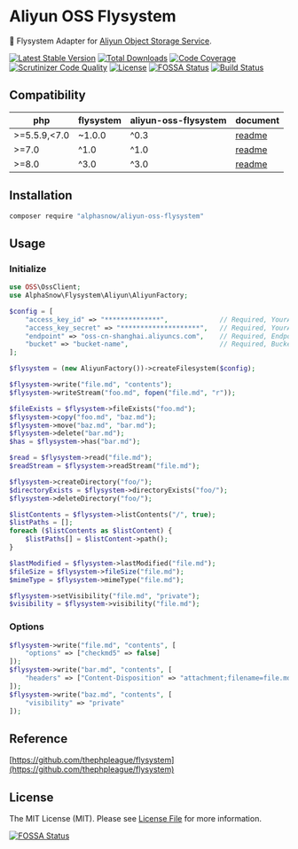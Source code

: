 # Aliyun OSS Flysystem

💾 Flysystem Adapter for [Aliyun Object Storage Service](https://www.alibabacloud.com/help/en/object-storage-service).

[![Latest Stable Version](https://poser.pugx.org/alphasnow/aliyun-oss-flysystem/v/stable)](https://packagist.org/packages/alphasnow/aliyun-oss-flysystem)
[![Total Downloads](https://poser.pugx.org/alphasnow/aliyun-oss-flysystem/downloads)](https://packagist.org/packages/alphasnow/aliyun-oss-flysystem)
[![Code Coverage](https://scrutinizer-ci.com/g/alphasnow/aliyun-oss-flysystem/badges/coverage.png?b=master)](https://scrutinizer-ci.com/g/alphasnow/aliyun-oss-flysystem/?branch=master)
[![Scrutinizer Code Quality](https://scrutinizer-ci.com/g/alphasnow/aliyun-oss-flysystem/badges/quality-score.png?b=master)](https://scrutinizer-ci.com/g/alphasnow/aliyun-oss-flysystem/?branch=master)
[![License](https://poser.pugx.org/alphasnow/aliyun-oss-flysystem/license)](https://packagist.org/packages/alphasnow/aliyun-oss-flysystem)
[![FOSSA Status](https://app.fossa.com/api/projects/git%2Bgithub.com%2Falphasnow%2Faliyun-oss-flysystem.svg?type=shield)](https://app.fossa.com/projects/git%2Bgithub.com%2Falphasnow%2Faliyun-oss-flysystem?ref=badge_shield)
[![Build Status](https://github.com/alphasnow/aliyun-oss-flysystem/workflows/CI/badge.svg)](https://github.com/alphasnow/aliyun-oss-flysystem/actions)

## Compatibility

| **php**  | **flysystem**  |  **aliyun-oss-flysystem** | **document**
|---|---|---|---|
|>=5.5.9,\<7.0| ~1.0.0  | ^0.3  | [readme](https://github.com/alphasnow/aliyun-oss-flysystem/blob/0.x/README.md) |
|>=7.0| ^1.0 | ^1.0  | [readme](https://github.com/alphasnow/aliyun-oss-flysystem/blob/1.x/README.md) |
|>=8.0| ^3.0 | ^3.0  | [readme](https://github.com/alphasnow/aliyun-oss-flysystem/blob/master/README.md)

## Installation

```bash
composer require "alphasnow/aliyun-oss-flysystem"
```

## Usage

### Initialize
```php
use OSS\OssClient;
use AlphaSnow\Flysystem\Aliyun\AliyunFactory;

$config = [
    "access_key_id" => "**************",             // Required, YourAccessKeyId
    "access_key_secret" => "********************",   // Required, YourAccessKeySecret
    "endpoint" => "oss-cn-shanghai.aliyuncs.com",    // Required, Endpoint
    "bucket" => "bucket-name",                       // Required, Bucket
];

$flysystem = (new AliyunFactory())->createFilesystem($config);

$flysystem->write("file.md", "contents");
$flysystem->writeStream("foo.md", fopen("file.md", "r"));

$fileExists = $flysystem->fileExists("foo.md");
$flysystem->copy("foo.md", "baz.md");
$flysystem->move("baz.md", "bar.md");
$flysystem->delete("bar.md");
$has = $flysystem->has("bar.md");

$read = $flysystem->read("file.md");
$readStream = $flysystem->readStream("file.md");

$flysystem->createDirectory("foo/");
$directoryExists = $flysystem->directoryExists("foo/");
$flysystem->deleteDirectory("foo/");

$listContents = $flysystem->listContents("/", true);
$listPaths = [];
foreach ($listContents as $listContent) {
    $listPaths[] = $listContent->path();
}

$lastModified = $flysystem->lastModified("file.md");
$fileSize = $flysystem->fileSize("file.md");
$mimeType = $flysystem->mimeType("file.md");

$flysystem->setVisibility("file.md", "private");
$visibility = $flysystem->visibility("file.md");
```

### Options
```php
$flysystem->write("file.md", "contents", [
    "options" => ["checkmd5" => false]
]);
$flysystem->write("bar.md", "contents", [
    "headers" => ["Content-Disposition" => "attachment;filename=file.md"]
]);
$flysystem->write("baz.md", "contents", [
    "visibility" => "private"
]);
```

## Reference
[https://github.com/thephpleague/flysystem](https://github.com/thephpleague/flysystem)   

## License
The MIT License (MIT). Please see [License File](LICENSE) for more information.

[![FOSSA Status](https://app.fossa.com/api/projects/git%2Bgithub.com%2Falphasnow%2Faliyun-oss-flysystem.svg?type=large)](https://app.fossa.com/projects/git%2Bgithub.com%2Falphasnow%2Faliyun-oss-flysystem?ref=badge_large)
